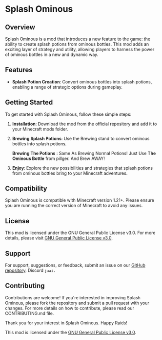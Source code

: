 # Splash Ominous

## Overview

Splash Ominous is a mod that introduces a new feature to the game: the ability to create splash potions from ominous bottles. This mod adds an exciting layer of strategy and utility, allowing players to harness the power of ominous bottles in a new and dynamic way.

## Features

- **Splash Potion Creation**: Convert ominous bottles into splash potions, enabling a range of strategic options during gameplay.

## Getting Started

To get started with Splash Ominous, follow these simple steps:

1. **Installation**: Download the mod from the official repository and add it to your Minecraft mods folder.
2. **Brewing Splash Potions**: Use the Brewing stand to convert ominous bottles into splash potions.

     **Brewing The Potions** : Same As Brewing Normal Potions! Just Use **The Ominous Bottle** from pillger. And Brew AWAY!

3. **Enjoy**: Explore the new possibilities and strategies that splash potions from ominous bottles bring to your Minecraft adventures.

## Compatibility

Splash Ominous is compatible with Minecraft version 1.21+. Please ensure you are running the correct version of Minecraft to avoid any issues.

## License

This mod is licensed under the GNU General Public License v3.0. For more details, please visit [GNU General Public License v3.0](https://www.gnu.org/licenses/gpl-3.0.en.html).

## Support

For support, suggestions, or feedback,  submit an issue on our [GitHub repository](https://github.com/JaaiDead/SplashOminous). Discord ```jaai.```

## Contributing

Contributions are welcome! If you're interested in improving Splash Ominous, please fork the repository and submit a pull request with your changes. For more details on how to contribute, please read our CONTRIBUTING.md file.

Thank you for your interest in Splash Ominous. Happy Raids!

This mod is licensed under the [GNU General Public License v3.0](https://www.gnu.org/licenses/gpl-3.0.en.html).
